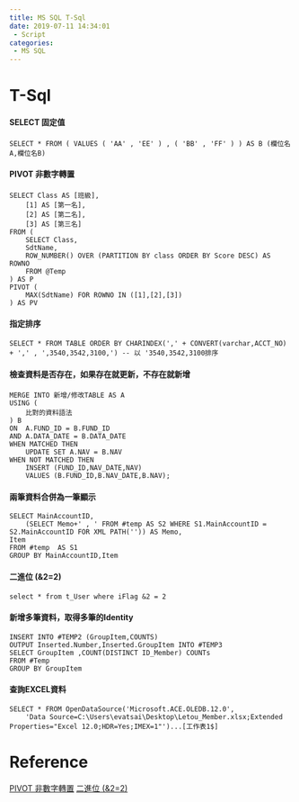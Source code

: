 ```yaml
---
title: MS SQL T-Sql
date: 2019-07-11 14:34:01
 - Script
categories:
 - MS SQL
---
```


# T-Sql

#### SELECT 固定值
    SELECT * FROM ( VALUES ( 'AA' , 'EE' ) , ( 'BB' , 'FF' ) ) AS B (欄位名A,欄位名B)

#### PIVOT 非數字轉置
    SELECT Class AS [班級],
        [1] AS [第一名],
        [2] AS [第二名],
        [3] AS [第三名]
    FROM (
        SELECT Class,
        SdtName,
        ROW_NUMBER() OVER (PARTITION BY class ORDER BY Score DESC) AS ROWNO
        FROM @Temp
    ) AS P
    PIVOT (
        MAX(SdtName) FOR ROWNO IN ([1],[2],[3])
    ) AS PV

#### 指定排序
    SELECT * FROM TABLE ORDER BY CHARINDEX(',' + CONVERT(varchar,ACCT_NO) + ',' , ',3540,3542,3100,') -- 以 '3540,3542,3100排序

#### 檢查資料是否存在，如果存在就更新，不存在就新增
    MERGE INTO 新增/修改TABLE AS A
    USING (
        比對的資料語法
    ) B
    ON  A.FUND_ID = B.FUND_ID
    AND A.DATA_DATE = B.DATA_DATE
    WHEN MATCHED THEN
        UPDATE SET A.NAV = B.NAV
    WHEN NOT MATCHED THEN
        INSERT (FUND_ID,NAV_DATE,NAV)
        VALUES (B.FUND_ID,B.NAV_DATE,B.NAV);

#### 兩筆資料合併為一筆顯示
    SELECT MainAccountID,
        (SELECT Memo+' , ' FROM #temp AS S2 WHERE S1.MainAccountID = S2.MainAccountID FOR XML PATH('')) AS Memo,
    Item
    FROM #temp  AS S1
    GROUP BY MainAccountID,Item

#### 二進位 (&2=2)
    select * from t_User where iFlag &2 = 2

#### 新增多筆資料，取得多筆的Identity
    INSERT INTO #TEMP2 (GroupItem,COUNTS)
    OUTPUT Inserted.Number,Inserted.GroupItem INTO #TEMP3
    SELECT GroupItem ,COUNT(DISTINCT ID_Member) COUNTs
    FROM #Temp
    GROUP BY GroupItem

#### 查詢EXCEL資料
    SELECT * FROM OpenDataSource('Microsoft.ACE.OLEDB.12.0',
        'Data Source=C:\Users\evatsai\Desktop\Letou_Member.xlsx;Extended Properties="Excel 12.0;HDR=Yes;IMEX=1"')...[工作表1$]

# Reference
[PIVOT 非數字轉置](http://jengting.blogspot.tw/2011/10/sql_21.html)
[二進位 (&2=2)](https://my.oschina.net/cjkall/blog/195907)